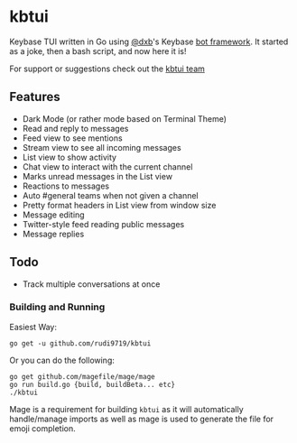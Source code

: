 # kbtui
Keybase TUI written in Go using [@dxb](https://keybase.io/dxb)'s 
Keybase [bot framework](https://godoc.org/samhofi.us/x/keybase).
It started as a joke, then a bash script, and now here it is!

For support or suggestions check out the [kbtui team](https://keybase.io/team/kbtui)

## Features
* Dark Mode (or rather mode based on Terminal Theme)
* Read and reply to messages
* Feed view to see mentions
* Stream view to see all incoming messages
* List view to show activity
* Chat view to interact with the current channel
* Marks unread messages in the List view
* Reactions to messages
* Auto #general teams when not given a channel
* Pretty format headers in List view from window size
* Message editing
* Twitter-style feed reading public messages
* Message replies

## Todo
* Track multiple conversations at once


### Building and Running
Easiest Way:
```
go get -u github.com/rudi9719/kbtui
```
Or you can do the following:
```
go get github.com/magefile/mage/mage
go run build.go {build, buildBeta... etc}
./kbtui
```
Mage is a requirement for building `kbtui` as it will automatically handle/manage imports as well as mage is used to generate the 
file for emoji completion.
